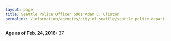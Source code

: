 ```yaml
---
layout: page
title: Seattle Police Officer 6901 Adam C. Clinton
permalink: /information/agencies/city_of_seattle/seattle_police_department/copbook/6901/
---
```


**Age as of Feb. 24, 2016:** 37
